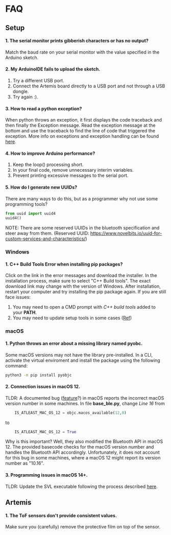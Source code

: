 # FAQ

## Setup

#### 1. The serial monitor prints gibberish characters or has no output?
Match the baud rate on your serial monitor with the value specified in the Arduino sketch.

####  2. My ArduinoIDE fails to upload the sketch.
1. Try a different USB port.
2. Connect the Artemis board directly to a USB port and not through a USB dongle.
3. Try again :).

#### 3. How to read a python exception?
When python throws an exception, it first displays the code traceback and then finally the Exception message. Read the exception message at the bottom and use the traceback to find the line of code that triggered the exception.
More info on exceptions and exception handling can be found [here](https://realpython.com/python-exceptions/).

#### 4. How to improve Arduino performance?
1. Keep the loop() processing short.
2. In your final code, remove unnecessary interim variables.
3. Prevent printing excessive messages to the serial port.

#### 5. How do I generate new UUIDs?
There are many ways to do this, but as a programmer why not use some programming tools?
   ```python
   from uuid import uuid4
   uuid4()
   ```
NOTE: There are some reserved UUIDs in the bluetooth specification and steer away from them. (Reserved UUID: https://www.novelbits.io/uuid-for-custom-services-and-characteristics/)


### Windows
#### 1. C++ Build Tools Error when installing pip packages?
Click on the link in the error messages and download the installer. In the installation process, make sure to select "C++ Build tools". The exact download link may change with the version of Windows. 
After installation, restart your computer and try installing the pip package again. If you are still face issues:
   1. You may need to open a CMD prompt with *C++ build tools* added to your **PATH**.
   2. You may need to update setup tools in some cases ([Ref](https://stackoverflow.com/questions/29846087/error-microsoft-visual-c-14-0-is-required-unable-to-find-vcvarsall-bat))

### macOS
#### 1. Python throws an error about a missing library named **pyobc**.
Some macOS versions may not have the library pre-installed. 
In a CLI, activate the virtual enviroment and install the package using the following command:
```bash
python3 -m pip install pyobjc
```

#### 2. Connection issues in macOS 12.
TLDR: A documented bug ([feature](https://stackoverflow.com/questions/69097567/macos-version-returned-as-10-16-instead-of-12-0)?) in macOS reports the incorrect macOS version number in some machines. In file **base_ble.py**, change *Line 16*
from
```python
    IS_ATLEAST_MAC_OS_12 = objc.macos_available(12,0)
``` 
to
```python
    IS_ATLEAST_MAC_OS_12 = True
```
Why is this important? Well, they also modified the Bluetooth API in macOS 12. The provided basecode checks for the macOS version number and handles the Bluetooth API accordingly. Unfortunately, it does not account for this bug in some machines, where a macOS 12 might report its version number as "10.16".

#### 3. Programming issues in macOS 14+.
TLDR: Update the SVL executable following the process described [here](./CH340.md).

## Artemis
#### 1. The ToF sensors don't provide consistent values.
Make sure you (carefully) remove the protective film on top of the sensor.
